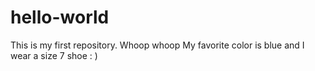 # hello-world
This is my first repository. Whoop whoop
My favorite color is blue and I wear a size 7 shoe : )
